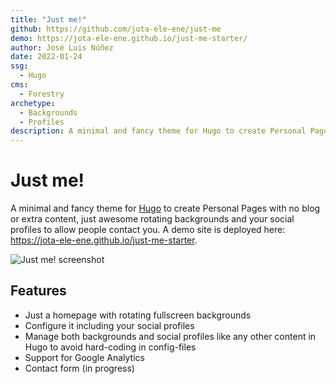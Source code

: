 ```yaml
---
title: "Just me!"
github: https://github.com/jota-ele-ene/just-me
demo: https://jota-ele-ene.github.io/just-me-starter/
author: José Luis Núñez
date: 2022-01-24
ssg:
  - Hugo
cms:
  - Forestry
archetype:
  - Backgrounds
  - Profiles
description: A minimal and fancy theme for Hugo to create Personal Pages with no blog or extra content, just awesome rotating backgrounds and your social profiles to allow people contact you.
---
```


# Just me!

A minimal and fancy theme for [Hugo](http://gohugo.io/) to create Personal Pages with no blog or extra content, just awesome rotating backgrounds and your social profiles to allow people contact you. A demo site is deployed here: https://jota-ele-ene.github.io/just-me-starter.

![Just me! screenshot](/images/screenshot.png)

## Features

- Just a homepage with rotating fullscreen backgrounds
- Configure it including your social profiles
- Manage both backgrounds and social profiles like any other content in Hugo to avoid hard-coding in config-files
- Support for Google Analytics
- Contact form (in progress)
